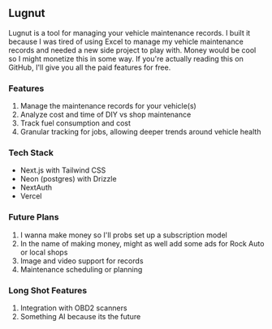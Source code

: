 ## Lugnut

Lugnut is a tool for managing your vehicle maintenance records. I built it because I was tired of using Excel to manage my vehicle maintenance records and needed a new side project to play with. Money would be cool so I might monetize this in some way. If you're actually reading this on GitHub, I'll give you all the paid features for free.

### Features

1. Manage the maintenance records for your vehicle(s)
2. Analyze cost and time of DIY vs shop maintenance
3. Track fuel consumption and cost
4. Granular tracking for jobs, allowing deeper trends around vehicle health

### Tech Stack

- Next.js with Tailwind CSS
- Neon (postgres) with Drizzle
- NextAuth
- Vercel

### Future Plans

1. I wanna make money so I'll probs set up a subscription model
2. In the name of making money, might as well add some ads for Rock Auto or local shops
3. Image and video support for records
4. Maintenance scheduling or planning

### Long Shot Features

1. Integration with OBD2 scanners
2. Something AI because its the future
